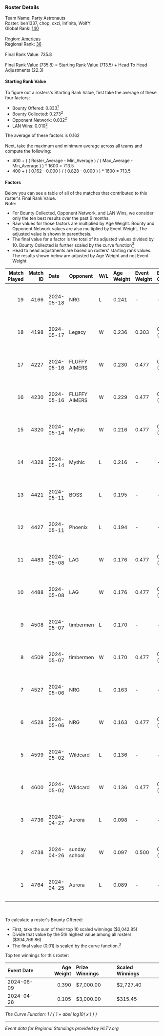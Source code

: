 ### Roster Details<br />
Team Name: Party Astronauts<br />
Roster: ben1337, chop, cxzi, Infinite, WolfY<br />
Global Rank: [140](../../standings_global_2024_10_09.md)<br />
<br />
Region: [Americas]( ../../standings_americas_2024_10_09.md)<br />
Regional Rank: [36]( ../../standings_americas_2024_10_09.md)<br />
<br />
Final Rank Value:  735.8<br />
<br />
Final Rank Value (735.8) = Starting Rank Value (713.5) + Head To Head Adjustments (22.3)<br />

#### Starting Rank Value<br />
To figure out a rosters's Starting Rank Value, first take the average of these four factors:<br />
- Bounty Offered: 0.333[<sup>1</sup>](#table2)
- Bounty Collected: 0.273[<sup>2</sup>](#table1)
- Opponent Network: 0.032[<sup>2</sup>](#table1)
- LAN Wins: 0.010[<sup>2</sup>](#table1)

The average of these factors is 0.162<br />
<br />
Next, take the maximum and minimum average across all teams and compute the following:<br />
- 400 + ( ( Roster_Average - Min_Average ) / ( Max_Average - Min_Average ) ) * 1600 = 713.5
- 400 + ( ( 0.162 - 0.000 ) / ( 0.828 - 0.000 ) ) * 1600 = 713.5


#### Factors<br />
Below you can see a table of all of the matches that contributed to this roster's Final Rank Value.<br />
Note:<br />

- For Bounty Collected, Opponent Network, and LAN Wins, we consider only the ten best results over the past 6 months.
- Raw values for those factors are multiplied by Age Weight. Bounty and Opponent Network values are also multiplied by Event Weight. The adjusted value is shown in parenthesis.
- The final value for a factor is the total of its adjusted values divided by 10. Bounty Collected is further scaled by the curve function[<sup>3</sup>](#curveFunction)
- Head to head adjustments are based on rosters' starting rank values. The results shown below are adjusted by Age Weight and not Event Weight
<span id="table1"></span><br />


| Match Played | Match ID | Date       | Opponent      | W/L | Age Weight | Event Weight | Bounty Collected | Opponent Network | LAN Wins  | H2H Adj. | Roster                               |
| -: | -: | :- | :- | :- | :- | :- | :- | :- | :- | -: | :- |
|           19 |     4166 | 2024-05-18 | NRG           | L   | 0.241      | -            | -                | -                | -         |    -2.06 | ben1337, chop, cxzi, Infinite, WolfY |
|           18 |     4198 | 2024-05-17 | Legacy        | W   | 0.236      | 0.303        | 0.066 (0.005)    | 0.700 (0.050)    | 0 (0.000) |     5.62 | ben1337, chop, cxzi, Infinite, WolfY |
|           17 |     4227 | 2024-05-16 | FLUFFY AIMERS | W   | 0.230      | 0.477        | 0.016 (0.002)    | 0.516 (0.056)    | 0 (0.000) |     4.52 | ben1337, chop, cxzi, Infinite, WolfY |
|           16 |     4230 | 2024-05-16 | FLUFFY AIMERS | W   | 0.229      | 0.477        | 0.016 (0.002)    | 0.516 (0.056)    | 0 (0.000) |     4.60 | ben1337, chop, cxzi, Infinite, WolfY |
|           15 |     4320 | 2024-05-14 | Mythic        | W   | 0.216      | 0.477        | 0.005 (0.001)    | 0.269 (0.028)    | 0 (0.000) |     3.77 | ben1337, chop, cxzi, RUSH, WolfY     |
|           14 |     4328 | 2024-05-14 | Mythic        | L   | 0.216      | -            | -                | -                | -         |    -3.08 | ben1337, chop, cxzi, RUSH, WolfY     |
|           13 |     4421 | 2024-05-11 | BOSS          | L   | 0.195      | -            | -                | -                | -         |    -2.10 | ben1337, chop, cxzi, RUSH, WolfY     |
|           12 |     4427 | 2024-05-11 | Phoenix       | L   | 0.194      | -            | -                | -                | -         |    -3.51 | ben1337, chop, cxzi, RUSH, WolfY     |
|           11 |     4483 | 2024-05-08 | LAG           | W   | 0.176      | 0.477        | 0.004 (0.000)    | 0.058 (0.005)    | 0 (0.000) |     2.15 | ben1337, chop, cxzi, RUSH, WolfY     |
|           10 |     4488 | 2024-05-08 | LAG           | W   | 0.176      | 0.477        | 0.004 (0.000)    | 0.058 (0.005)    | 0 (0.000) |     2.18 | ben1337, chop, cxzi, RUSH, WolfY     |
|            9 |     4508 | 2024-05-07 | timbermen     | L   | 0.170      | -            | -                | -                | -         |    -0.71 | ben1337, chop, cxzi, RUSH, WolfY     |
|            8 |     4509 | 2024-05-07 | timbermen     | W   | 0.170      | 0.477        | 0.030 (0.002)    | 0.534 (0.043)    | 0 (0.000) |     4.66 | ben1337, chop, cxzi, RUSH, WolfY     |
|            7 |     4527 | 2024-05-06 | NRG           | L   | 0.163      | -            | -                | -                | -         |    -1.40 | ben1337, chop, cxzi, RUSH, WolfY     |
|            6 |     4528 | 2024-05-06 | NRG           | W   | 0.163      | 0.477        | 0.037 (0.003)    | 0.523 (0.041)    | 0 (0.000) |     3.76 | ben1337, chop, cxzi, RUSH, WolfY     |
|            5 |     4599 | 2024-05-02 | Wildcard      | L   | 0.136      | -            | -                | -                | -         |    -0.41 | ben1337, chop, cxzi, RUSH, WolfY     |
|            4 |     4600 | 2024-05-02 | Wildcard      | W   | 0.136      | 0.477        | 0.114 (0.007)    | 0.572 (0.037)    | 0 (0.000) |     3.88 | ben1337, chop, cxzi, RUSH, WolfY     |
|            3 |     4736 | 2024-04-27 | Aurora        | L   | 0.098      | -            | -                | -                | -         |    -0.17 | ben1337, chop, cxzi, RUSH, WolfY     |
|            2 |     4738 | 2024-04-26 | sunday school | W   | 0.097      | 0.500        | 0.001 (0.000)    | 0.000 (0.000)    | 1 (0.097) |     0.76 | ben1337, chop, cxzi, RUSH, WolfY     |
|            1 |     4764 | 2024-04-25 | Aurora        | L   | 0.089      | -            | -                | -                | -         |    -0.15 | ben1337, chop, cxzi, RUSH, WolfY     |

<br />
<span id="table2"></span><br />
To calculate a roster's Bounty Offered:<br />

- First, take the sum of their top 10 scaled winnings ($3,042.85)
- Divide that value by the 5th highest value among all rosters ($304,769.86)
- The final value (0.01) is scaled by the curve function.[<sup>3</sup>](#curveFunction)

Top ten winnings for this roster:<br />

| Event Date | Age Weight | Prize Winnings | Scaled Winnings |
| :- | -: | :- | :- |
| 2024-06-09 |      0.390 | $7,000.00      | $2,727.40       |
| 2024-04-28 |      0.105 | $3,000.00      | $315.45         |


<span id="curveFunction"></span>_The Curve Function: 1 / ( 1 + abs( log10( x ) ) )_<br />

---
_Event data for Regional Standings provided by HLTV.org_<br />
